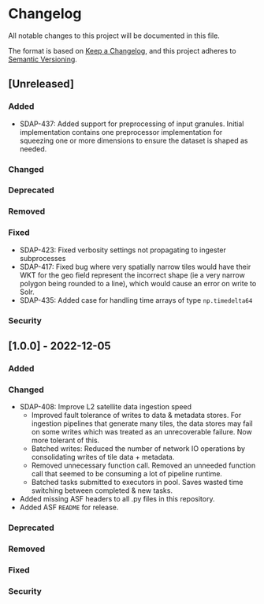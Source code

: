 # Changelog
All notable changes to this project will be documented in this file.

The format is based on [Keep a Changelog](https://keepachangelog.com/en/1.0.0/),
and this project adheres to [Semantic Versioning](https://semver.org/spec/v2.0.0.html).

## [Unreleased]
### Added
- SDAP-437: Added support for preprocessing of input granules. Initial implementation contains one preprocessor implementation for squeezing one or more dimensions to ensure the dataset is shaped as needed.
### Changed
### Deprecated
### Removed
### Fixed
- SDAP-423: Fixed verbosity settings not propagating to ingester subprocesses
- SDAP-417: Fixed bug where very spatially narrow tiles would have their WKT for the geo field represent the incorrect shape (ie a very narrow polygon being rounded to a line), which would cause an error on write to Solr.
- SDAP-435: Added case for handling time arrays of type `np.timedelta64`
### Security

## [1.0.0] - 2022-12-05
### Added
### Changed
 - SDAP-408: Improve L2 satellite data ingestion speed
   - Improved fault tolerance of writes to data & metadata stores. For ingestion pipelines that generate many tiles, the data stores may fail on some writes which was treated as an unrecoverable failure. Now more tolerant of this.
   - Batched writes: Reduced the number of network IO operations by consolidating writes of tile data + metadata.
   - Removed unnecessary function call. Removed an unneeded function call that seemed to be consuming a lot of pipeline runtime.
   - Batched tasks submitted to executors in pool. Saves wasted time switching between completed & new tasks.
- Added missing ASF headers to all .py files in this repository.
- Added ASF `README` for release.
### Deprecated
### Removed
### Fixed
### Security


